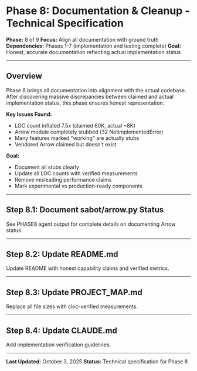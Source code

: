 # Phase 8: Documentation & Cleanup - Technical Specification

**Phase:** 8 of 9
**Focus:** Align all documentation with ground truth
**Dependencies:** Phases 1-7 (implementation and testing complete)
**Goal:** Honest, accurate documentation reflecting actual implementation status

---

## Overview

Phase 8 brings all documentation into alignment with the actual codebase. After discovering massive discrepancies between claimed and actual implementation status, this phase ensures honest representation.

**Key Issues Found:**
- LOC count inflated 7.5x (claimed 60K, actual ~8K)
- Arrow module completely stubbed (32 NotImplementedError)
- Many features marked "working" are actually stubs
- Vendored Arrow claimed but doesn't exist

**Goal:**
- Document all stubs clearly
- Update all LOC counts with verified measurements
- Remove misleading performance claims
- Mark experimental vs production-ready components

---

## Step 8.1: Document sabot/arrow.py Status

See PHASE8 agent output for complete details on documenting Arrow status.

---

## Step 8.2: Update README.md

Update README with honest capability claims and verified metrics.

---

## Step 8.3: Update PROJECT_MAP.md  

Replace all file sizes with cloc-verified measurements.

---

## Step 8.4: Update CLAUDE.md

Add implementation verification guidelines.

---

**Last Updated:** October 3, 2025
**Status:** Technical specification for Phase 8
